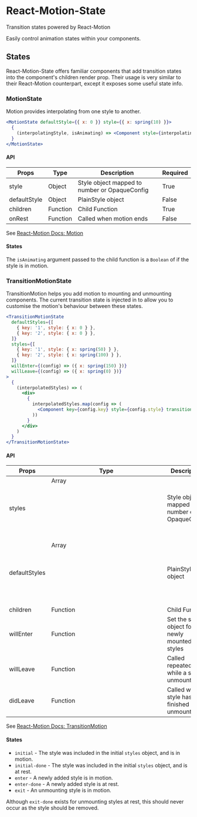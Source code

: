 # React-Motion-State

Transition states powered by React-Motion

Easily control animation states within your components.

## States

React-Motion-State offers familiar components that add transition states into the component's children render prop.
Their usage is very similar to their React-Motion counterpart, except it exposes some useful state info.

### MotionState

Motion provides interpolating from one style to another.

```jsx
<MotionState defaultStyle={{ x: 0 }} style={{ x: spring(10) }}>
  {
    (interpolatingStyle, isAnimating) => <Component style={interpolatingStyle} animating={isAnimating} /> 
  }
</MotionState>
```

#### API

| Props         | Type     | Description                                   | Required |
|---------------|----------|-----------------------------------------------|----------|
| style         | Object   | Style object mapped to number or OpaqueConfig | True     |
| defaultStyle  | Object   | PlainStyle object                             | False    |
| children      | Function | Child Function                                | True     |
| onRest        | Function | Called when motion ends                       | False    |

See [React-Motion Docs: Motion](https://github.com/chenglou/react-motion/blob/master/README.md#motion-)

#### States

The `isAnimating` argument passed to the child function is a `Boolean` of if the style is in motion.

### TransitionMotionState

TransitionMotion helps you add motion to mounting and unmounting components.
The current transition state is injected in to allow you to customise the motion's behaviour between these states. 

```jsx
<TransitionMotionState
  defaultStyles={[
    { key: '1', style: { x: 0 } },
    { key: '2', style: { x: 0 } },
  ]}
  styles={[
    { key: '1', style: { x: spring(50) } },
    { key: '2', style: { x: spring(100) } },
  ]}
  willEnter={(config) => ({ x: spring(150) })}
  willLeave={(config) => ({ x: spring(0) })}
>
  {
    (interpolatedStyles) => (
      <div>
        {
          interpolatedStyles.map(config => (
            <Component key={config.key} style={config.style} transition={config.data.transition} />
          ))
        }
      </div>
    )
  }
</TransitionMotionState>
```

#### API

| Props         | Type          | Description                                   | Required |
|---------------|---------------|-----------------------------------------------|----------|
| styles        | Array<Object> | Style object mapped to number or OpaqueConfig | True     |
| defaultStyles | Array<Object> | PlainStyle object                             | False    |
| children      | Function      | Child Function                                | True     |
| willEnter     | Function      | Set the style object for newly mounted styles | False    |
| willLeave     | Function      | Called repeatedly while a style is unmounting | False    |
| didLeave      | Function      | Called when a style has finished unmounting   | False    |

See [React-Motion Docs: TransitionMotion](https://github.com/chenglou/react-motion/blob/master/README.md#transitionmotion-)

#### States

- `initial` - The style was included in the initial `styles` object, and is in motion.
- `initial-done` - The style was included in the initial `styles` object, and is at rest.
- `enter` - A newly added style is in motion.
- `enter-done` - A newly added style is at rest.
- `exit` - An unmounting style is in motion.

Although `exit-done` exists for unmounting styles at rest, this should never occur as the style should be removed.
